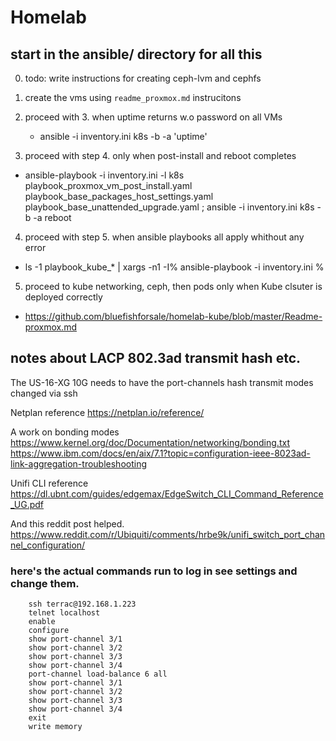 # Homelab
## start in the ansible/ directory for all this
0. todo: write instructions for creating ceph-lvm and cephfs

1. create the vms using `readme_proxmox.md` instrucitons

2. proceed with 3. when uptime returns w.o password on all VMs
   - ansible -i inventory.ini k8s  -b -a 'uptime'

3. proceed with step 4. only when post-install and reboot completes
  - ansible-playbook -i inventory.ini -l k8s playbook_proxmox_vm_post_install.yaml playbook_base_packages_host_settings.yaml playbook_base_unattended_upgrade.yaml ; ansible -i inventory.ini k8s  -b -a reboot

4. proceed with step 5. when ansible playbooks all apply whithout any error
  - ls -1 playbook_kube_* | xargs -n1 -I% ansible-playbook -i inventory.ini  %

5. proceed to kube networking, ceph, then pods only when Kube clsuter is deployed correctly
  - https://github.com/bluefishforsale/homelab-kube/blob/master/Readme-proxmox.md


## notes about LACP 802.3ad transmit hash etc.
The US-16-XG 10G needs to have the port-channels hash transmit modes changed via ssh

Netplan reference
https://netplan.io/reference/

A work on bonding modes
https://www.kernel.org/doc/Documentation/networking/bonding.txt
https://www.ibm.com/docs/en/aix/7.1?topic=configuration-ieee-8023ad-link-aggregation-troubleshooting

Unifi CLI reference
https://dl.ubnt.com/guides/edgemax/EdgeSwitch_CLI_Command_Reference_UG.pdf

And this reddit post helped.
https://www.reddit.com/r/Ubiquiti/comments/hrbe9k/unifi_switch_port_channel_configuration/
### here's the actual commands run to log in see settings and change them.
```
    ssh terrac@192.168.1.223
    telnet localhost
    enable
    configure
    show port-channel 3/1
    show port-channel 3/2
    show port-channel 3/3
    show port-channel 3/4
    port-channel load-balance 6 all
    show port-channel 3/1
    show port-channel 3/2
    show port-channel 3/3
    show port-channel 3/4
    exit
    write memory
```